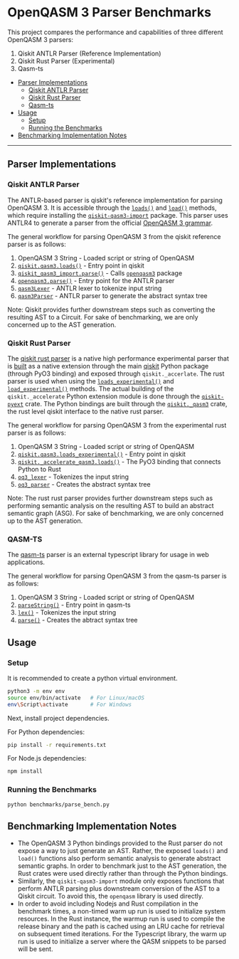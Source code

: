 # OpenQASM 3 Parser Benchmarks

This project compares the performance and capabilities of three different OpenQASM 3 parsers:

1. Qiskit ANTLR Parser (Reference Implementation)
2. Qiskit Rust Parser (Experimental)
3. Qasm-ts

- [Parser Implementations](#parser-implementations)
  - [Qiskit ANTLR Parser](#qiskit-antlr-parser)
  - [Qiskit Rust Parser](#qiskit-rust-parser)
  - [Qasm-ts](#qasm-ts)
- [Usage](#usage)
  - [Setup](#setup)
  - [Running the Benchmarks](#running-the-benchmarks)
- [Benchmarking Implementation Notes](#benchmarking-implementation-notes)

---

## Parser Implementations

### Qiskit ANTLR Parser

The ANTLR-based parser is qiskit's reference implementation for parsing OpenQASM 3. It is accessible through the [`loads()`](https://github.com/Qiskit/qiskit/blob/40aa70c601842ba93ddcd687956b87c135d8234c/qiskit/qasm3/__init__.py#L330) and [`load()`](https://github.com/Qiskit/qiskit/blob/40aa70c601842ba93ddcd687956b87c135d8234c/qiskit/qasm3/__init__.py#L305) methods, which require installing the [`qiskit-qasm3-import`](https://github.com/Qiskit/qiskit-qasm3-import) package. This parser uses ANTLR4 to generate a parser from the official [OpenQASM 3 grammar](https://openqasm.com/grammar/index.html).

The general workflow for parsing OpenQASM 3 from the qiskit reference parser is as follows:

1. OpenQASM 3 String - Loaded script or string of OpenQASM
2. [`qiskit.qasm3.loads()`](https://github.com/Qiskit/qiskit/blob/40aa70c601842ba93ddcd687956b87c135d8234c/qiskit/qasm3/__init__.py#L330) - Entry point in qiskit
3. [`qiskit_qasm3_import.parse()`](https://github.com/Qiskit/qiskit-qasm3-import/blob/da0b82ab6a0d500eb391379f970c8b647e64feaf/src/qiskit_qasm3_import/api.py#L24) - Calls [`openqasm3`](https://github.com/openqasm/openqasm) package
4. [`openqasm3.parse()`](https://github.com/openqasm/openqasm/blob/e3b47ac3e24173799526dbff672743d368b09e6f/source/openqasm/openqasm3/parser.py#L67) - Entry point for the ANTLR parser
5. [`qasm3Lexer`](https://github.com/openqasm/openqasm/blob/e3b47ac3e24173799526dbff672743d368b09e6f/source/openqasm/openqasm3/_antlr/__init__.py#L68) - ANTLR lexer to tokenize input string
6. [`qasm3Parser`](https://github.com/openqasm/openqasm/blob/e3b47ac3e24173799526dbff672743d368b09e6f/source/openqasm/openqasm3/_antlr/__init__.py#L68) - ANTLR parser to generate the abstract syntax tree

Note: Qiskit provides further downstream steps such as converting the resulting AST to a Circuit. For sake of benchmarking, we are only concerned up to the AST generation.

### Qiskit Rust Parser

The [qiskit rust parser](https://github.com/Qiskit/openqasm3_parser) is a native high performance experimental parser that is [built](https://github.com/Qiskit/qiskit/blob/main/setup.py) as a native extension through the main [qiskit](https://github.com/Qiskit/qiskit) Python package (through PyO3 binding) and exposed through `qiskit._accerlate`. The rust parser is used when using the [`loads_experimental()`](https://github.com/Qiskit/qiskit/blob/40aa70c601842ba93ddcd687956b87c135d8234c/qiskit/qasm3/__init__.py#L353) and [`load_experimental()`](https://github.com/Qiskit/qiskit/blob/40aa70c601842ba93ddcd687956b87c135d8234c/qiskit/qasm3/__init__.py#L364) methods. The actual building of the `qiskit._accelerate` Python extension module is done through the [`qiskit-pyext`](https://github.com/Qiskit/qiskit/tree/main/crates/pyext) crate. The Python bindings are built through the [`qiskit._qasm3`](https://github.com/Qiskit/qiskit/tree/main/crates/qasm3) crate, the rust level qiskit interface to the native rust parser.

The general workflow for parsing OpenQASM 3 from the experimental rust parser is as follows:

1. OpenQASM 3 String - Loaded script or string of OpenQASM
2. [`qiskit.qasm3.loads_experimental()`](https://github.com/Qiskit/qiskit/blob/40aa70c601842ba93ddcd687956b87c135d8234c/qiskit/qasm3/__init__.py#L353) - Entry point in qiskit
3. [`qiskit._accelerate_qasm3.loads()`](https://github.com/Qiskit/qiskit/blob/40aa70c601842ba93ddcd687956b87c135d8234c/crates/qasm3/src/lib.rs#L58) - The PyO3 binding that connects Python to Rust
4. [`oq3_lexer`](https://github.com/Qiskit/openqasm3_parser/tree/main/crates/oq3_lexer) - Tokenizes the input string
5. [`oq3_parser`](https://github.com/Qiskit/openqasm3_parser/tree/main/crates/oq3_parser) - Creates the abstract syntax tree

Note: The rust rust parser provides further downstream steps such as performing semantic analysis on the resulting AST to build an abstract semantic graph (ASG). For sake of benchmarking, we are only concerned up to the AST generation.

### QASM-TS

The [qasm-ts](https://github.com/comp-phys-marc/qasm-ts) parser is an external typescript library for usage in web applications.

The general workflow for parsing OpenQASM 3 from the qasm-ts parser is as follows:

1. OpenQASM 3 String - Loaded script or string of OpenQASM
2. [`parseString()`](https://github.com/comp-phys-marc/qasm-ts/blob/master/src/main.ts) - Entry point in qasm-ts
3. [`lex()`](https://github.com/comp-phys-marc/qasm-ts/blob/master/src/lexer.ts#L8) - Tokenizes the input string
4. [`parse()`](https://github.com/comp-phys-marc/qasm-ts/blob/master/src/parser.ts) - Creates the abtract syntax tree

## Usage

### Setup

It is recommended to create a python virtual environment. 

```bash
python3 -m env env
source env/bin/activate   # For Linux/macOS
env\Script\activate       # For Windows
```

Next, install project dependencies.

For Python dependencies:

```bash
pip install -r requirements.txt
```

For Node.js dependencies:

```bash
npm install
```

### Running the Benchmarks

```
python benchmarks/parse_bench.py
```

## Benchmarking Implementation Notes

- The OpenQASM 3 Python bindings provided to the Rust parser do not expose a way to just generate an AST. Rather, the exposed `loads()` and `load()` functions also perform semantic analysis to generate abstract semantic graphs. In order to benchmark just to the AST generation, the Rust crates were used directly rather than through the Python bindings.
- Similarly, the `qiskit-qasm3-import` module only exposes functions that perform ANTLR parsing plus downstream conversion of the AST to a Qiskit circuit. To avoid this, the `openqasm` library is used directly.
- In order to avoid including Nodejs and Rust compilation in the benchmark times, a non-timed warm up run is used to initialize system resources. In the Rust instance, the warmup run is used to compile the release binary and the path is cached using an LRU cache for retrieval on subsequent timed iterations. For the Typescript library, the warm up run is used to initialize a server where the QASM snippets to be parsed will be sent.
